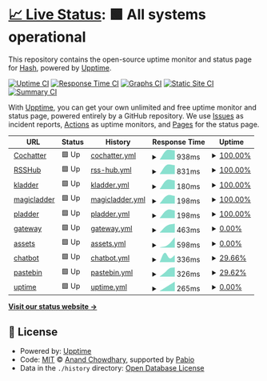 # [📈 Live Status](https://Master-Hash.github.io/upptime-service): <!--live status--> **🟩 All systems operational**

This repository contains the open-source uptime monitor and status page for [Hash](https://Master-Hash.github.io/upptime-service), powered by [Upptime](https://github.com/upptime/upptime).

[![Uptime CI](https://github.com/Master-Hash/upptime-service/workflows/Uptime%20CI/badge.svg)](https://github.com/Master-Hash/upptime-service/actions?query=workflow%3A%22Uptime+CI%22)
[![Response Time CI](https://github.com/Master-Hash/upptime-service/workflows/Response%20Time%20CI/badge.svg)](https://github.com/Master-Hash/upptime-service/actions?query=workflow%3A%22Response+Time+CI%22)
[![Graphs CI](https://github.com/Master-Hash/upptime-service/workflows/Graphs%20CI/badge.svg)](https://github.com/Master-Hash/upptime-service/actions?query=workflow%3A%22Graphs+CI%22)
[![Static Site CI](https://github.com/Master-Hash/upptime-service/workflows/Static%20Site%20CI/badge.svg)](https://github.com/Master-Hash/upptime-service/actions?query=workflow%3A%22Static+Site+CI%22)
[![Summary CI](https://github.com/Master-Hash/upptime-service/workflows/Summary%20CI/badge.svg)](https://github.com/Master-Hash/upptime-service/actions?query=workflow%3A%22Summary+CI%22)

With [Upptime](https://upptime.js.org), you can get your own unlimited and free uptime monitor and status page, powered entirely by a GitHub repository. We use [Issues](https://github.com/Master-Hash/upptime-service/issues) as incident reports, [Actions](https://github.com/Master-Hash/upptime-service/actions) as uptime monitors, and [Pages](https://Master-Hash.github.io/upptime-service) for the status page.

<!--start: status pages-->
<!-- This summary is generated by Upptime (https://github.com/upptime/upptime) -->
<!-- Do not edit this manually, your changes will be overwritten -->
<!-- prettier-ignore -->
| URL | Status | History | Response Time | Uptime |
| --- | ------ | ------- | ------------- | ------ |
| <img alt="" src="https://icons.duckduckgo.com/ip3/cochatter.azurewebsites.net.ico" height="13"> [Cochatter](https://cochatter.azurewebsites.net) | 🟩 Up | [cochatter.yml](https://github.com/Master-Hash/upptime-service/commits/HEAD/history/cochatter.yml) | <details><summary><img alt="Response time graph" src="./graphs/cochatter/response-time-week.png" height="20"> 938ms</summary><br><a href="https://uptime.hash.memorial/history/cochatter"><img alt="Response time 938" src="https://img.shields.io/endpoint?url=https%3A%2F%2Fraw.githubusercontent.com%2FMaster-Hash%2Fupptime-service%2FHEAD%2Fapi%2Fcochatter%2Fresponse-time.json"></a><br><a href="https://uptime.hash.memorial/history/cochatter"><img alt="24-hour response time 938" src="https://img.shields.io/endpoint?url=https%3A%2F%2Fraw.githubusercontent.com%2FMaster-Hash%2Fupptime-service%2FHEAD%2Fapi%2Fcochatter%2Fresponse-time-day.json"></a><br><a href="https://uptime.hash.memorial/history/cochatter"><img alt="7-day response time 938" src="https://img.shields.io/endpoint?url=https%3A%2F%2Fraw.githubusercontent.com%2FMaster-Hash%2Fupptime-service%2FHEAD%2Fapi%2Fcochatter%2Fresponse-time-week.json"></a><br><a href="https://uptime.hash.memorial/history/cochatter"><img alt="30-day response time 938" src="https://img.shields.io/endpoint?url=https%3A%2F%2Fraw.githubusercontent.com%2FMaster-Hash%2Fupptime-service%2FHEAD%2Fapi%2Fcochatter%2Fresponse-time-month.json"></a><br><a href="https://uptime.hash.memorial/history/cochatter"><img alt="1-year response time 938" src="https://img.shields.io/endpoint?url=https%3A%2F%2Fraw.githubusercontent.com%2FMaster-Hash%2Fupptime-service%2FHEAD%2Fapi%2Fcochatter%2Fresponse-time-year.json"></a></details> | <details><summary><a href="https://uptime.hash.memorial/history/cochatter">100.00%</a></summary><a href="https://uptime.hash.memorial/history/cochatter"><img alt="All-time uptime 100.00%" src="https://img.shields.io/endpoint?url=https%3A%2F%2Fraw.githubusercontent.com%2FMaster-Hash%2Fupptime-service%2FHEAD%2Fapi%2Fcochatter%2Fuptime.json"></a><br><a href="https://uptime.hash.memorial/history/cochatter"><img alt="24-hour uptime 100.00%" src="https://img.shields.io/endpoint?url=https%3A%2F%2Fraw.githubusercontent.com%2FMaster-Hash%2Fupptime-service%2FHEAD%2Fapi%2Fcochatter%2Fuptime-day.json"></a><br><a href="https://uptime.hash.memorial/history/cochatter"><img alt="7-day uptime 100.00%" src="https://img.shields.io/endpoint?url=https%3A%2F%2Fraw.githubusercontent.com%2FMaster-Hash%2Fupptime-service%2FHEAD%2Fapi%2Fcochatter%2Fuptime-week.json"></a><br><a href="https://uptime.hash.memorial/history/cochatter"><img alt="30-day uptime 100.00%" src="https://img.shields.io/endpoint?url=https%3A%2F%2Fraw.githubusercontent.com%2FMaster-Hash%2Fupptime-service%2FHEAD%2Fapi%2Fcochatter%2Fuptime-month.json"></a><br><a href="https://uptime.hash.memorial/history/cochatter"><img alt="1-year uptime 100.00%" src="https://img.shields.io/endpoint?url=https%3A%2F%2Fraw.githubusercontent.com%2FMaster-Hash%2Fupptime-service%2FHEAD%2Fapi%2Fcochatter%2Fuptime-year.json"></a></details>
| <img alt="" src="https://hash-rsshub.azurewebsites.net/favicon.ico" height="13"> [RSSHub](https://hash-rsshub.azurewebsites.net) | 🟩 Up | [rss-hub.yml](https://github.com/Master-Hash/upptime-service/commits/HEAD/history/rss-hub.yml) | <details><summary><img alt="Response time graph" src="./graphs/rss-hub/response-time-week.png" height="20"> 831ms</summary><br><a href="https://uptime.hash.memorial/history/rss-hub"><img alt="Response time 831" src="https://img.shields.io/endpoint?url=https%3A%2F%2Fraw.githubusercontent.com%2FMaster-Hash%2Fupptime-service%2FHEAD%2Fapi%2Frss-hub%2Fresponse-time.json"></a><br><a href="https://uptime.hash.memorial/history/rss-hub"><img alt="24-hour response time 831" src="https://img.shields.io/endpoint?url=https%3A%2F%2Fraw.githubusercontent.com%2FMaster-Hash%2Fupptime-service%2FHEAD%2Fapi%2Frss-hub%2Fresponse-time-day.json"></a><br><a href="https://uptime.hash.memorial/history/rss-hub"><img alt="7-day response time 831" src="https://img.shields.io/endpoint?url=https%3A%2F%2Fraw.githubusercontent.com%2FMaster-Hash%2Fupptime-service%2FHEAD%2Fapi%2Frss-hub%2Fresponse-time-week.json"></a><br><a href="https://uptime.hash.memorial/history/rss-hub"><img alt="30-day response time 831" src="https://img.shields.io/endpoint?url=https%3A%2F%2Fraw.githubusercontent.com%2FMaster-Hash%2Fupptime-service%2FHEAD%2Fapi%2Frss-hub%2Fresponse-time-month.json"></a><br><a href="https://uptime.hash.memorial/history/rss-hub"><img alt="1-year response time 831" src="https://img.shields.io/endpoint?url=https%3A%2F%2Fraw.githubusercontent.com%2FMaster-Hash%2Fupptime-service%2FHEAD%2Fapi%2Frss-hub%2Fresponse-time-year.json"></a></details> | <details><summary><a href="https://uptime.hash.memorial/history/rss-hub">100.00%</a></summary><a href="https://uptime.hash.memorial/history/rss-hub"><img alt="All-time uptime 100.00%" src="https://img.shields.io/endpoint?url=https%3A%2F%2Fraw.githubusercontent.com%2FMaster-Hash%2Fupptime-service%2FHEAD%2Fapi%2Frss-hub%2Fuptime.json"></a><br><a href="https://uptime.hash.memorial/history/rss-hub"><img alt="24-hour uptime 100.00%" src="https://img.shields.io/endpoint?url=https%3A%2F%2Fraw.githubusercontent.com%2FMaster-Hash%2Fupptime-service%2FHEAD%2Fapi%2Frss-hub%2Fuptime-day.json"></a><br><a href="https://uptime.hash.memorial/history/rss-hub"><img alt="7-day uptime 100.00%" src="https://img.shields.io/endpoint?url=https%3A%2F%2Fraw.githubusercontent.com%2FMaster-Hash%2Fupptime-service%2FHEAD%2Fapi%2Frss-hub%2Fuptime-week.json"></a><br><a href="https://uptime.hash.memorial/history/rss-hub"><img alt="30-day uptime 100.00%" src="https://img.shields.io/endpoint?url=https%3A%2F%2Fraw.githubusercontent.com%2FMaster-Hash%2Fupptime-service%2FHEAD%2Fapi%2Frss-hub%2Fuptime-month.json"></a><br><a href="https://uptime.hash.memorial/history/rss-hub"><img alt="1-year uptime 100.00%" src="https://img.shields.io/endpoint?url=https%3A%2F%2Fraw.githubusercontent.com%2FMaster-Hash%2Fupptime-service%2FHEAD%2Fapi%2Frss-hub%2Fuptime-year.json"></a></details>
| <img alt="" src="https://icons.duckduckgo.com/ip3/null.ico" height="13"> [kladder](kladder.azurewebsites.net) | 🟩 Up | [kladder.yml](https://github.com/Master-Hash/upptime-service/commits/HEAD/history/kladder.yml) | <details><summary><img alt="Response time graph" src="./graphs/kladder/response-time-week.png" height="20"> 180ms</summary><br><a href="https://uptime.hash.memorial/history/kladder"><img alt="Response time 180" src="https://img.shields.io/endpoint?url=https%3A%2F%2Fraw.githubusercontent.com%2FMaster-Hash%2Fupptime-service%2FHEAD%2Fapi%2Fkladder%2Fresponse-time.json"></a><br><a href="https://uptime.hash.memorial/history/kladder"><img alt="24-hour response time 180" src="https://img.shields.io/endpoint?url=https%3A%2F%2Fraw.githubusercontent.com%2FMaster-Hash%2Fupptime-service%2FHEAD%2Fapi%2Fkladder%2Fresponse-time-day.json"></a><br><a href="https://uptime.hash.memorial/history/kladder"><img alt="7-day response time 180" src="https://img.shields.io/endpoint?url=https%3A%2F%2Fraw.githubusercontent.com%2FMaster-Hash%2Fupptime-service%2FHEAD%2Fapi%2Fkladder%2Fresponse-time-week.json"></a><br><a href="https://uptime.hash.memorial/history/kladder"><img alt="30-day response time 180" src="https://img.shields.io/endpoint?url=https%3A%2F%2Fraw.githubusercontent.com%2FMaster-Hash%2Fupptime-service%2FHEAD%2Fapi%2Fkladder%2Fresponse-time-month.json"></a><br><a href="https://uptime.hash.memorial/history/kladder"><img alt="1-year response time 180" src="https://img.shields.io/endpoint?url=https%3A%2F%2Fraw.githubusercontent.com%2FMaster-Hash%2Fupptime-service%2FHEAD%2Fapi%2Fkladder%2Fresponse-time-year.json"></a></details> | <details><summary><a href="https://uptime.hash.memorial/history/kladder">100.00%</a></summary><a href="https://uptime.hash.memorial/history/kladder"><img alt="All-time uptime 100.00%" src="https://img.shields.io/endpoint?url=https%3A%2F%2Fraw.githubusercontent.com%2FMaster-Hash%2Fupptime-service%2FHEAD%2Fapi%2Fkladder%2Fuptime.json"></a><br><a href="https://uptime.hash.memorial/history/kladder"><img alt="24-hour uptime 100.00%" src="https://img.shields.io/endpoint?url=https%3A%2F%2Fraw.githubusercontent.com%2FMaster-Hash%2Fupptime-service%2FHEAD%2Fapi%2Fkladder%2Fuptime-day.json"></a><br><a href="https://uptime.hash.memorial/history/kladder"><img alt="7-day uptime 100.00%" src="https://img.shields.io/endpoint?url=https%3A%2F%2Fraw.githubusercontent.com%2FMaster-Hash%2Fupptime-service%2FHEAD%2Fapi%2Fkladder%2Fuptime-week.json"></a><br><a href="https://uptime.hash.memorial/history/kladder"><img alt="30-day uptime 100.00%" src="https://img.shields.io/endpoint?url=https%3A%2F%2Fraw.githubusercontent.com%2FMaster-Hash%2Fupptime-service%2FHEAD%2Fapi%2Fkladder%2Fuptime-month.json"></a><br><a href="https://uptime.hash.memorial/history/kladder"><img alt="1-year uptime 100.00%" src="https://img.shields.io/endpoint?url=https%3A%2F%2Fraw.githubusercontent.com%2FMaster-Hash%2Fupptime-service%2FHEAD%2Fapi%2Fkladder%2Fuptime-year.json"></a></details>
| <img alt="" src="https://icons.duckduckgo.com/ip3/null.ico" height="13"> [magicladder](magicladder.azurewebsites.net) | 🟩 Up | [magicladder.yml](https://github.com/Master-Hash/upptime-service/commits/HEAD/history/magicladder.yml) | <details><summary><img alt="Response time graph" src="./graphs/magicladder/response-time-week.png" height="20"> 198ms</summary><br><a href="https://uptime.hash.memorial/history/magicladder"><img alt="Response time 198" src="https://img.shields.io/endpoint?url=https%3A%2F%2Fraw.githubusercontent.com%2FMaster-Hash%2Fupptime-service%2FHEAD%2Fapi%2Fmagicladder%2Fresponse-time.json"></a><br><a href="https://uptime.hash.memorial/history/magicladder"><img alt="24-hour response time 198" src="https://img.shields.io/endpoint?url=https%3A%2F%2Fraw.githubusercontent.com%2FMaster-Hash%2Fupptime-service%2FHEAD%2Fapi%2Fmagicladder%2Fresponse-time-day.json"></a><br><a href="https://uptime.hash.memorial/history/magicladder"><img alt="7-day response time 198" src="https://img.shields.io/endpoint?url=https%3A%2F%2Fraw.githubusercontent.com%2FMaster-Hash%2Fupptime-service%2FHEAD%2Fapi%2Fmagicladder%2Fresponse-time-week.json"></a><br><a href="https://uptime.hash.memorial/history/magicladder"><img alt="30-day response time 198" src="https://img.shields.io/endpoint?url=https%3A%2F%2Fraw.githubusercontent.com%2FMaster-Hash%2Fupptime-service%2FHEAD%2Fapi%2Fmagicladder%2Fresponse-time-month.json"></a><br><a href="https://uptime.hash.memorial/history/magicladder"><img alt="1-year response time 198" src="https://img.shields.io/endpoint?url=https%3A%2F%2Fraw.githubusercontent.com%2FMaster-Hash%2Fupptime-service%2FHEAD%2Fapi%2Fmagicladder%2Fresponse-time-year.json"></a></details> | <details><summary><a href="https://uptime.hash.memorial/history/magicladder">100.00%</a></summary><a href="https://uptime.hash.memorial/history/magicladder"><img alt="All-time uptime 100.00%" src="https://img.shields.io/endpoint?url=https%3A%2F%2Fraw.githubusercontent.com%2FMaster-Hash%2Fupptime-service%2FHEAD%2Fapi%2Fmagicladder%2Fuptime.json"></a><br><a href="https://uptime.hash.memorial/history/magicladder"><img alt="24-hour uptime 100.00%" src="https://img.shields.io/endpoint?url=https%3A%2F%2Fraw.githubusercontent.com%2FMaster-Hash%2Fupptime-service%2FHEAD%2Fapi%2Fmagicladder%2Fuptime-day.json"></a><br><a href="https://uptime.hash.memorial/history/magicladder"><img alt="7-day uptime 100.00%" src="https://img.shields.io/endpoint?url=https%3A%2F%2Fraw.githubusercontent.com%2FMaster-Hash%2Fupptime-service%2FHEAD%2Fapi%2Fmagicladder%2Fuptime-week.json"></a><br><a href="https://uptime.hash.memorial/history/magicladder"><img alt="30-day uptime 100.00%" src="https://img.shields.io/endpoint?url=https%3A%2F%2Fraw.githubusercontent.com%2FMaster-Hash%2Fupptime-service%2FHEAD%2Fapi%2Fmagicladder%2Fuptime-month.json"></a><br><a href="https://uptime.hash.memorial/history/magicladder"><img alt="1-year uptime 100.00%" src="https://img.shields.io/endpoint?url=https%3A%2F%2Fraw.githubusercontent.com%2FMaster-Hash%2Fupptime-service%2FHEAD%2Fapi%2Fmagicladder%2Fuptime-year.json"></a></details>
| <img alt="" src="https://icons.duckduckgo.com/ip3/null.ico" height="13"> [pladder](pladder.azurewebsites.net) | 🟩 Up | [pladder.yml](https://github.com/Master-Hash/upptime-service/commits/HEAD/history/pladder.yml) | <details><summary><img alt="Response time graph" src="./graphs/pladder/response-time-week.png" height="20"> 198ms</summary><br><a href="https://uptime.hash.memorial/history/pladder"><img alt="Response time 198" src="https://img.shields.io/endpoint?url=https%3A%2F%2Fraw.githubusercontent.com%2FMaster-Hash%2Fupptime-service%2FHEAD%2Fapi%2Fpladder%2Fresponse-time.json"></a><br><a href="https://uptime.hash.memorial/history/pladder"><img alt="24-hour response time 198" src="https://img.shields.io/endpoint?url=https%3A%2F%2Fraw.githubusercontent.com%2FMaster-Hash%2Fupptime-service%2FHEAD%2Fapi%2Fpladder%2Fresponse-time-day.json"></a><br><a href="https://uptime.hash.memorial/history/pladder"><img alt="7-day response time 198" src="https://img.shields.io/endpoint?url=https%3A%2F%2Fraw.githubusercontent.com%2FMaster-Hash%2Fupptime-service%2FHEAD%2Fapi%2Fpladder%2Fresponse-time-week.json"></a><br><a href="https://uptime.hash.memorial/history/pladder"><img alt="30-day response time 198" src="https://img.shields.io/endpoint?url=https%3A%2F%2Fraw.githubusercontent.com%2FMaster-Hash%2Fupptime-service%2FHEAD%2Fapi%2Fpladder%2Fresponse-time-month.json"></a><br><a href="https://uptime.hash.memorial/history/pladder"><img alt="1-year response time 198" src="https://img.shields.io/endpoint?url=https%3A%2F%2Fraw.githubusercontent.com%2FMaster-Hash%2Fupptime-service%2FHEAD%2Fapi%2Fpladder%2Fresponse-time-year.json"></a></details> | <details><summary><a href="https://uptime.hash.memorial/history/pladder">100.00%</a></summary><a href="https://uptime.hash.memorial/history/pladder"><img alt="All-time uptime 100.00%" src="https://img.shields.io/endpoint?url=https%3A%2F%2Fraw.githubusercontent.com%2FMaster-Hash%2Fupptime-service%2FHEAD%2Fapi%2Fpladder%2Fuptime.json"></a><br><a href="https://uptime.hash.memorial/history/pladder"><img alt="24-hour uptime 100.00%" src="https://img.shields.io/endpoint?url=https%3A%2F%2Fraw.githubusercontent.com%2FMaster-Hash%2Fupptime-service%2FHEAD%2Fapi%2Fpladder%2Fuptime-day.json"></a><br><a href="https://uptime.hash.memorial/history/pladder"><img alt="7-day uptime 100.00%" src="https://img.shields.io/endpoint?url=https%3A%2F%2Fraw.githubusercontent.com%2FMaster-Hash%2Fupptime-service%2FHEAD%2Fapi%2Fpladder%2Fuptime-week.json"></a><br><a href="https://uptime.hash.memorial/history/pladder"><img alt="30-day uptime 100.00%" src="https://img.shields.io/endpoint?url=https%3A%2F%2Fraw.githubusercontent.com%2FMaster-Hash%2Fupptime-service%2FHEAD%2Fapi%2Fpladder%2Fuptime-month.json"></a><br><a href="https://uptime.hash.memorial/history/pladder"><img alt="1-year uptime 100.00%" src="https://img.shields.io/endpoint?url=https%3A%2F%2Fraw.githubusercontent.com%2FMaster-Hash%2Fupptime-service%2FHEAD%2Fapi%2Fpladder%2Fuptime-year.json"></a></details>
| <img alt="" src="https://icons.duckduckgo.com/ip3/null.ico" height="13"> [gateway](gateway.hash.memorial) | 🟩 Up | [gateway.yml](https://github.com/Master-Hash/upptime-service/commits/HEAD/history/gateway.yml) | <details><summary><img alt="Response time graph" src="./graphs/gateway/response-time-week.png" height="20"> 463ms</summary><br><a href="https://uptime.hash.memorial/history/gateway"><img alt="Response time 463" src="https://img.shields.io/endpoint?url=https%3A%2F%2Fraw.githubusercontent.com%2FMaster-Hash%2Fupptime-service%2FHEAD%2Fapi%2Fgateway%2Fresponse-time.json"></a><br><a href="https://uptime.hash.memorial/history/gateway"><img alt="24-hour response time 463" src="https://img.shields.io/endpoint?url=https%3A%2F%2Fraw.githubusercontent.com%2FMaster-Hash%2Fupptime-service%2FHEAD%2Fapi%2Fgateway%2Fresponse-time-day.json"></a><br><a href="https://uptime.hash.memorial/history/gateway"><img alt="7-day response time 463" src="https://img.shields.io/endpoint?url=https%3A%2F%2Fraw.githubusercontent.com%2FMaster-Hash%2Fupptime-service%2FHEAD%2Fapi%2Fgateway%2Fresponse-time-week.json"></a><br><a href="https://uptime.hash.memorial/history/gateway"><img alt="30-day response time 463" src="https://img.shields.io/endpoint?url=https%3A%2F%2Fraw.githubusercontent.com%2FMaster-Hash%2Fupptime-service%2FHEAD%2Fapi%2Fgateway%2Fresponse-time-month.json"></a><br><a href="https://uptime.hash.memorial/history/gateway"><img alt="1-year response time 463" src="https://img.shields.io/endpoint?url=https%3A%2F%2Fraw.githubusercontent.com%2FMaster-Hash%2Fupptime-service%2FHEAD%2Fapi%2Fgateway%2Fresponse-time-year.json"></a></details> | <details><summary><a href="https://uptime.hash.memorial/history/gateway">0.00%</a></summary><a href="https://uptime.hash.memorial/history/gateway"><img alt="All-time uptime 0.00%" src="https://img.shields.io/endpoint?url=https%3A%2F%2Fraw.githubusercontent.com%2FMaster-Hash%2Fupptime-service%2FHEAD%2Fapi%2Fgateway%2Fuptime.json"></a><br><a href="https://uptime.hash.memorial/history/gateway"><img alt="24-hour uptime 0.00%" src="https://img.shields.io/endpoint?url=https%3A%2F%2Fraw.githubusercontent.com%2FMaster-Hash%2Fupptime-service%2FHEAD%2Fapi%2Fgateway%2Fuptime-day.json"></a><br><a href="https://uptime.hash.memorial/history/gateway"><img alt="7-day uptime 0.00%" src="https://img.shields.io/endpoint?url=https%3A%2F%2Fraw.githubusercontent.com%2FMaster-Hash%2Fupptime-service%2FHEAD%2Fapi%2Fgateway%2Fuptime-week.json"></a><br><a href="https://uptime.hash.memorial/history/gateway"><img alt="30-day uptime 0.00%" src="https://img.shields.io/endpoint?url=https%3A%2F%2Fraw.githubusercontent.com%2FMaster-Hash%2Fupptime-service%2FHEAD%2Fapi%2Fgateway%2Fuptime-month.json"></a><br><a href="https://uptime.hash.memorial/history/gateway"><img alt="1-year uptime 0.00%" src="https://img.shields.io/endpoint?url=https%3A%2F%2Fraw.githubusercontent.com%2FMaster-Hash%2Fupptime-service%2FHEAD%2Fapi%2Fgateway%2Fuptime-year.json"></a></details>
| <img alt="" src="https://icons.duckduckgo.com/ip3/null.ico" height="13"> [assets](assets.hash.memorial) | 🟩 Up | [assets.yml](https://github.com/Master-Hash/upptime-service/commits/HEAD/history/assets.yml) | <details><summary><img alt="Response time graph" src="./graphs/assets/response-time-week.png" height="20"> 598ms</summary><br><a href="https://uptime.hash.memorial/history/assets"><img alt="Response time 598" src="https://img.shields.io/endpoint?url=https%3A%2F%2Fraw.githubusercontent.com%2FMaster-Hash%2Fupptime-service%2FHEAD%2Fapi%2Fassets%2Fresponse-time.json"></a><br><a href="https://uptime.hash.memorial/history/assets"><img alt="24-hour response time 598" src="https://img.shields.io/endpoint?url=https%3A%2F%2Fraw.githubusercontent.com%2FMaster-Hash%2Fupptime-service%2FHEAD%2Fapi%2Fassets%2Fresponse-time-day.json"></a><br><a href="https://uptime.hash.memorial/history/assets"><img alt="7-day response time 598" src="https://img.shields.io/endpoint?url=https%3A%2F%2Fraw.githubusercontent.com%2FMaster-Hash%2Fupptime-service%2FHEAD%2Fapi%2Fassets%2Fresponse-time-week.json"></a><br><a href="https://uptime.hash.memorial/history/assets"><img alt="30-day response time 598" src="https://img.shields.io/endpoint?url=https%3A%2F%2Fraw.githubusercontent.com%2FMaster-Hash%2Fupptime-service%2FHEAD%2Fapi%2Fassets%2Fresponse-time-month.json"></a><br><a href="https://uptime.hash.memorial/history/assets"><img alt="1-year response time 598" src="https://img.shields.io/endpoint?url=https%3A%2F%2Fraw.githubusercontent.com%2FMaster-Hash%2Fupptime-service%2FHEAD%2Fapi%2Fassets%2Fresponse-time-year.json"></a></details> | <details><summary><a href="https://uptime.hash.memorial/history/assets">0.00%</a></summary><a href="https://uptime.hash.memorial/history/assets"><img alt="All-time uptime 0.00%" src="https://img.shields.io/endpoint?url=https%3A%2F%2Fraw.githubusercontent.com%2FMaster-Hash%2Fupptime-service%2FHEAD%2Fapi%2Fassets%2Fuptime.json"></a><br><a href="https://uptime.hash.memorial/history/assets"><img alt="24-hour uptime 0.00%" src="https://img.shields.io/endpoint?url=https%3A%2F%2Fraw.githubusercontent.com%2FMaster-Hash%2Fupptime-service%2FHEAD%2Fapi%2Fassets%2Fuptime-day.json"></a><br><a href="https://uptime.hash.memorial/history/assets"><img alt="7-day uptime 0.00%" src="https://img.shields.io/endpoint?url=https%3A%2F%2Fraw.githubusercontent.com%2FMaster-Hash%2Fupptime-service%2FHEAD%2Fapi%2Fassets%2Fuptime-week.json"></a><br><a href="https://uptime.hash.memorial/history/assets"><img alt="30-day uptime 0.00%" src="https://img.shields.io/endpoint?url=https%3A%2F%2Fraw.githubusercontent.com%2FMaster-Hash%2Fupptime-service%2FHEAD%2Fapi%2Fassets%2Fuptime-month.json"></a><br><a href="https://uptime.hash.memorial/history/assets"><img alt="1-year uptime 0.00%" src="https://img.shields.io/endpoint?url=https%3A%2F%2Fraw.githubusercontent.com%2FMaster-Hash%2Fupptime-service%2FHEAD%2Fapi%2Fassets%2Fuptime-year.json"></a></details>
| <img alt="" src="https://icons.duckduckgo.com/ip3/null.ico" height="13"> [chatbot](chatbot.hash.memorial) | 🟩 Up | [chatbot.yml](https://github.com/Master-Hash/upptime-service/commits/HEAD/history/chatbot.yml) | <details><summary><img alt="Response time graph" src="./graphs/chatbot/response-time-week.png" height="20"> 336ms</summary><br><a href="https://uptime.hash.memorial/history/chatbot"><img alt="Response time 336" src="https://img.shields.io/endpoint?url=https%3A%2F%2Fraw.githubusercontent.com%2FMaster-Hash%2Fupptime-service%2FHEAD%2Fapi%2Fchatbot%2Fresponse-time.json"></a><br><a href="https://uptime.hash.memorial/history/chatbot"><img alt="24-hour response time 336" src="https://img.shields.io/endpoint?url=https%3A%2F%2Fraw.githubusercontent.com%2FMaster-Hash%2Fupptime-service%2FHEAD%2Fapi%2Fchatbot%2Fresponse-time-day.json"></a><br><a href="https://uptime.hash.memorial/history/chatbot"><img alt="7-day response time 336" src="https://img.shields.io/endpoint?url=https%3A%2F%2Fraw.githubusercontent.com%2FMaster-Hash%2Fupptime-service%2FHEAD%2Fapi%2Fchatbot%2Fresponse-time-week.json"></a><br><a href="https://uptime.hash.memorial/history/chatbot"><img alt="30-day response time 336" src="https://img.shields.io/endpoint?url=https%3A%2F%2Fraw.githubusercontent.com%2FMaster-Hash%2Fupptime-service%2FHEAD%2Fapi%2Fchatbot%2Fresponse-time-month.json"></a><br><a href="https://uptime.hash.memorial/history/chatbot"><img alt="1-year response time 336" src="https://img.shields.io/endpoint?url=https%3A%2F%2Fraw.githubusercontent.com%2FMaster-Hash%2Fupptime-service%2FHEAD%2Fapi%2Fchatbot%2Fresponse-time-year.json"></a></details> | <details><summary><a href="https://uptime.hash.memorial/history/chatbot">29.66%</a></summary><a href="https://uptime.hash.memorial/history/chatbot"><img alt="All-time uptime 29.66%" src="https://img.shields.io/endpoint?url=https%3A%2F%2Fraw.githubusercontent.com%2FMaster-Hash%2Fupptime-service%2FHEAD%2Fapi%2Fchatbot%2Fuptime.json"></a><br><a href="https://uptime.hash.memorial/history/chatbot"><img alt="24-hour uptime 29.66%" src="https://img.shields.io/endpoint?url=https%3A%2F%2Fraw.githubusercontent.com%2FMaster-Hash%2Fupptime-service%2FHEAD%2Fapi%2Fchatbot%2Fuptime-day.json"></a><br><a href="https://uptime.hash.memorial/history/chatbot"><img alt="7-day uptime 29.66%" src="https://img.shields.io/endpoint?url=https%3A%2F%2Fraw.githubusercontent.com%2FMaster-Hash%2Fupptime-service%2FHEAD%2Fapi%2Fchatbot%2Fuptime-week.json"></a><br><a href="https://uptime.hash.memorial/history/chatbot"><img alt="30-day uptime 29.66%" src="https://img.shields.io/endpoint?url=https%3A%2F%2Fraw.githubusercontent.com%2FMaster-Hash%2Fupptime-service%2FHEAD%2Fapi%2Fchatbot%2Fuptime-month.json"></a><br><a href="https://uptime.hash.memorial/history/chatbot"><img alt="1-year uptime 29.66%" src="https://img.shields.io/endpoint?url=https%3A%2F%2Fraw.githubusercontent.com%2FMaster-Hash%2Fupptime-service%2FHEAD%2Fapi%2Fchatbot%2Fuptime-year.json"></a></details>
| <img alt="" src="https://icons.duckduckgo.com/ip3/null.ico" height="13"> [pastebin](pastebin.hash.memorial) | 🟩 Up | [pastebin.yml](https://github.com/Master-Hash/upptime-service/commits/HEAD/history/pastebin.yml) | <details><summary><img alt="Response time graph" src="./graphs/pastebin/response-time-week.png" height="20"> 326ms</summary><br><a href="https://uptime.hash.memorial/history/pastebin"><img alt="Response time 326" src="https://img.shields.io/endpoint?url=https%3A%2F%2Fraw.githubusercontent.com%2FMaster-Hash%2Fupptime-service%2FHEAD%2Fapi%2Fpastebin%2Fresponse-time.json"></a><br><a href="https://uptime.hash.memorial/history/pastebin"><img alt="24-hour response time 326" src="https://img.shields.io/endpoint?url=https%3A%2F%2Fraw.githubusercontent.com%2FMaster-Hash%2Fupptime-service%2FHEAD%2Fapi%2Fpastebin%2Fresponse-time-day.json"></a><br><a href="https://uptime.hash.memorial/history/pastebin"><img alt="7-day response time 326" src="https://img.shields.io/endpoint?url=https%3A%2F%2Fraw.githubusercontent.com%2FMaster-Hash%2Fupptime-service%2FHEAD%2Fapi%2Fpastebin%2Fresponse-time-week.json"></a><br><a href="https://uptime.hash.memorial/history/pastebin"><img alt="30-day response time 326" src="https://img.shields.io/endpoint?url=https%3A%2F%2Fraw.githubusercontent.com%2FMaster-Hash%2Fupptime-service%2FHEAD%2Fapi%2Fpastebin%2Fresponse-time-month.json"></a><br><a href="https://uptime.hash.memorial/history/pastebin"><img alt="1-year response time 326" src="https://img.shields.io/endpoint?url=https%3A%2F%2Fraw.githubusercontent.com%2FMaster-Hash%2Fupptime-service%2FHEAD%2Fapi%2Fpastebin%2Fresponse-time-year.json"></a></details> | <details><summary><a href="https://uptime.hash.memorial/history/pastebin">29.62%</a></summary><a href="https://uptime.hash.memorial/history/pastebin"><img alt="All-time uptime 29.62%" src="https://img.shields.io/endpoint?url=https%3A%2F%2Fraw.githubusercontent.com%2FMaster-Hash%2Fupptime-service%2FHEAD%2Fapi%2Fpastebin%2Fuptime.json"></a><br><a href="https://uptime.hash.memorial/history/pastebin"><img alt="24-hour uptime 29.62%" src="https://img.shields.io/endpoint?url=https%3A%2F%2Fraw.githubusercontent.com%2FMaster-Hash%2Fupptime-service%2FHEAD%2Fapi%2Fpastebin%2Fuptime-day.json"></a><br><a href="https://uptime.hash.memorial/history/pastebin"><img alt="7-day uptime 29.62%" src="https://img.shields.io/endpoint?url=https%3A%2F%2Fraw.githubusercontent.com%2FMaster-Hash%2Fupptime-service%2FHEAD%2Fapi%2Fpastebin%2Fuptime-week.json"></a><br><a href="https://uptime.hash.memorial/history/pastebin"><img alt="30-day uptime 29.62%" src="https://img.shields.io/endpoint?url=https%3A%2F%2Fraw.githubusercontent.com%2FMaster-Hash%2Fupptime-service%2FHEAD%2Fapi%2Fpastebin%2Fuptime-month.json"></a><br><a href="https://uptime.hash.memorial/history/pastebin"><img alt="1-year uptime 29.62%" src="https://img.shields.io/endpoint?url=https%3A%2F%2Fraw.githubusercontent.com%2FMaster-Hash%2Fupptime-service%2FHEAD%2Fapi%2Fpastebin%2Fuptime-year.json"></a></details>
| <img alt="" src="https://icons.duckduckgo.com/ip3/null.ico" height="13"> [uptime](uptime.hash.memorial) | 🟩 Up | [uptime.yml](https://github.com/Master-Hash/upptime-service/commits/HEAD/history/uptime.yml) | <details><summary><img alt="Response time graph" src="./graphs/uptime/response-time-week.png" height="20"> 265ms</summary><br><a href="https://uptime.hash.memorial/history/uptime"><img alt="Response time 265" src="https://img.shields.io/endpoint?url=https%3A%2F%2Fraw.githubusercontent.com%2FMaster-Hash%2Fupptime-service%2FHEAD%2Fapi%2Fuptime%2Fresponse-time.json"></a><br><a href="https://uptime.hash.memorial/history/uptime"><img alt="24-hour response time 265" src="https://img.shields.io/endpoint?url=https%3A%2F%2Fraw.githubusercontent.com%2FMaster-Hash%2Fupptime-service%2FHEAD%2Fapi%2Fuptime%2Fresponse-time-day.json"></a><br><a href="https://uptime.hash.memorial/history/uptime"><img alt="7-day response time 265" src="https://img.shields.io/endpoint?url=https%3A%2F%2Fraw.githubusercontent.com%2FMaster-Hash%2Fupptime-service%2FHEAD%2Fapi%2Fuptime%2Fresponse-time-week.json"></a><br><a href="https://uptime.hash.memorial/history/uptime"><img alt="30-day response time 265" src="https://img.shields.io/endpoint?url=https%3A%2F%2Fraw.githubusercontent.com%2FMaster-Hash%2Fupptime-service%2FHEAD%2Fapi%2Fuptime%2Fresponse-time-month.json"></a><br><a href="https://uptime.hash.memorial/history/uptime"><img alt="1-year response time 265" src="https://img.shields.io/endpoint?url=https%3A%2F%2Fraw.githubusercontent.com%2FMaster-Hash%2Fupptime-service%2FHEAD%2Fapi%2Fuptime%2Fresponse-time-year.json"></a></details> | <details><summary><a href="https://uptime.hash.memorial/history/uptime">0.00%</a></summary><a href="https://uptime.hash.memorial/history/uptime"><img alt="All-time uptime 0.00%" src="https://img.shields.io/endpoint?url=https%3A%2F%2Fraw.githubusercontent.com%2FMaster-Hash%2Fupptime-service%2FHEAD%2Fapi%2Fuptime%2Fuptime.json"></a><br><a href="https://uptime.hash.memorial/history/uptime"><img alt="24-hour uptime 0.00%" src="https://img.shields.io/endpoint?url=https%3A%2F%2Fraw.githubusercontent.com%2FMaster-Hash%2Fupptime-service%2FHEAD%2Fapi%2Fuptime%2Fuptime-day.json"></a><br><a href="https://uptime.hash.memorial/history/uptime"><img alt="7-day uptime 0.00%" src="https://img.shields.io/endpoint?url=https%3A%2F%2Fraw.githubusercontent.com%2FMaster-Hash%2Fupptime-service%2FHEAD%2Fapi%2Fuptime%2Fuptime-week.json"></a><br><a href="https://uptime.hash.memorial/history/uptime"><img alt="30-day uptime 0.00%" src="https://img.shields.io/endpoint?url=https%3A%2F%2Fraw.githubusercontent.com%2FMaster-Hash%2Fupptime-service%2FHEAD%2Fapi%2Fuptime%2Fuptime-month.json"></a><br><a href="https://uptime.hash.memorial/history/uptime"><img alt="1-year uptime 0.00%" src="https://img.shields.io/endpoint?url=https%3A%2F%2Fraw.githubusercontent.com%2FMaster-Hash%2Fupptime-service%2FHEAD%2Fapi%2Fuptime%2Fuptime-year.json"></a></details>

<!--end: status pages-->

[**Visit our status website →**](https://Master-Hash.github.io/upptime-service)

## 📄 License

- Powered by: [Upptime](https://github.com/upptime/upptime)
- Code: [MIT](./LICENSE) © [Anand Chowdhary](https://anandchowdhary.com), supported by [Pabio](https://pabio.com)
- Data in the `./history` directory: [Open Database License](https://opendatacommons.org/licenses/odbl/1-0/)
